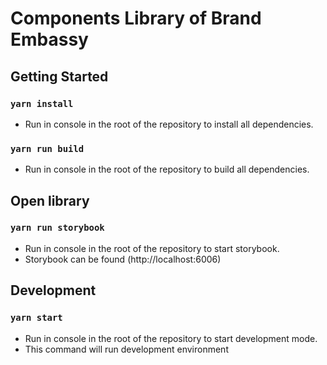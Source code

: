 # Components Library of Brand Embassy

## Getting Started

### `yarn install`
* Run in console in the root of the repository to install all dependencies.

### `yarn run build`
* Run in console in the root of the repository to build all dependencies.

## Open library

### `yarn run storybook`
* Run in console in the root of the repository to start storybook. <br>
* Storybook can be found (http://localhost:6006) <br>

## Development

### `yarn start`
* Run in console in the root of the repository to start development mode. <br>
* This command will run development environment
